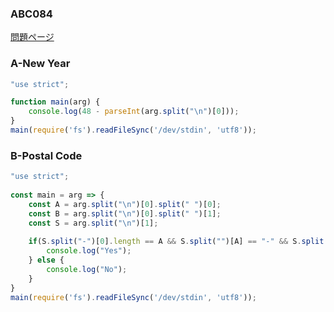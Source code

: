 ### ABC084
[問題ページ](https://atcoder.jp/contests/abc084/tasks)

### A-New Year
```JavaScript
"use strict";

function main(arg) {
    console.log(48 - parseInt(arg.split("\n")[0]));
}
main(require('fs').readFileSync('/dev/stdin', 'utf8'));

```

### B-Postal Code
```JavaScript
"use strict";
    
const main = arg => {
    const A = arg.split("\n")[0].split(" ")[0];
    const B = arg.split("\n")[0].split(" ")[1];
    const S = arg.split("\n")[1];
    
    if(S.split("-")[0].length == A && S.split("")[A] == "-" && S.split("-")[1].length == B) {
        console.log("Yes");
    } else {
        console.log("No");
    }
}
main(require('fs').readFileSync('/dev/stdin', 'utf8'));

```